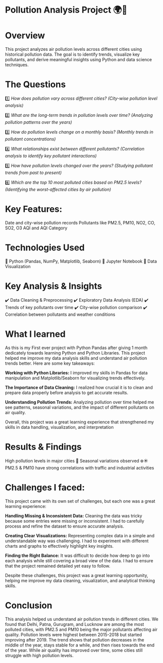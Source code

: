 # Pollution Analysis Project 🌍💨

# Overview
This project analyzes air pollution levels across different cities using historical pollution data. The goal is to identify trends, visualize key pollutants, and derive meaningful insights using Python and data science techniques.

# The Questions

1️⃣ *How does pollution vary across different cities? (City-wise pollution level analysis)*

2️⃣ *What are the long-term trends in pollution levels over time? (Analyzing pollution patterns over the years)*

3️⃣ *How do pollution levels change on a monthly basis? (Monthly trends in pollutant concentrations)*

4️⃣ *What relationships exist between different pollutants? (Correlation analysis to identify key pollutant interactions)*

5️⃣ *How have pollution levels changed over the years? (Studying pollutant trends from past to present)*

6️⃣ *Which are the top 10 most polluted cities based on PM2.5 levels? (Identifying the worst-affected cities by air pollution)*

# Key Features:
Date and city-wise pollution records
Pollutants like PM2.5, PM10, NO2, CO, SO2, O3
AQI and AQI Category 

# Technologies Used
📌 Python (Pandas, NumPy, Matplotlib, Seaborn)
📌 Jupyter Notebook
📌 Data Visualization

# Key Analysis & Insights
✔️ Data Cleaning & Preprocessing
✔️ Exploratory Data Analysis (EDA)
✔️ Trends of key pollutants over time
✔️ City-wise pollution comparison
✔️ Correlation between pollutants and weather conditions

# What I learned
As this is my First ever project with Python Pandas after giving 1 month dedicately towards learning Python and Python Libraries. This project helped me improve my data analysis skills and understand air pollution trends better. Here are some key takeaways:

**Working with Python Libraries:** I improved my skills in Pandas for data manipulation and Matplotlib/Seaborn for visualizing trends effectively.

**The Importance of Data Cleaning:** I realized how crucial it is to clean and prepare data properly before analysis to get accurate results.

**Understanding Pollution Trends:** Analyzing pollution over time helped me see patterns, seasonal variations, and the impact of different pollutants on air quality.

Overall, this project was a great learning experience that strengthened my skills in data handling, visualization, and interpretation

# Results & Findings
High pollution levels in major cities 🚦
Seasonal variations observed ❄️☀️
PM2.5 & PM10 have strong correlations with traffic and industrial activities

# Challenges I faced:
This project came with its own set of challenges, but each one was a great learning experience:

**Handling Missing & Inconsistent Data:** Cleaning the data was tricky because some entries were missing or inconsistent. I had to carefully process and refine the dataset to ensure accurate analysis.

**Creating Clear Visualizations:** Representing complex data in a simple and understandable way was challenging. I had to experiment with different charts and graphs to effectively highlight key insights.

**Finding the Right Balance:** It was difficult to decide how deep to go into each analysis while still covering a broad view of the data. I had to ensure that the project remained detailed yet easy to follow.

Despite these challenges, this project was a great learning opportunity, helping me improve my data cleaning, visualization, and analytical thinking skills. 

# Conclusion
This analysis helped us understand air pollution trends in different cities. We found that Delhi, Patna, Gurugram, and Lucknow are among the most polluted cities, with PM2.5 and PM10 being the major pollutants affecting air quality.
Pollution levels were highest between 2015-2018 but started improving after 2019. The trend shows that pollution decreases in the middle of the year, stays stable for a while, and then rises towards the end of the year. While air quality has improved over time, some cities still struggle with high pollution levels.

